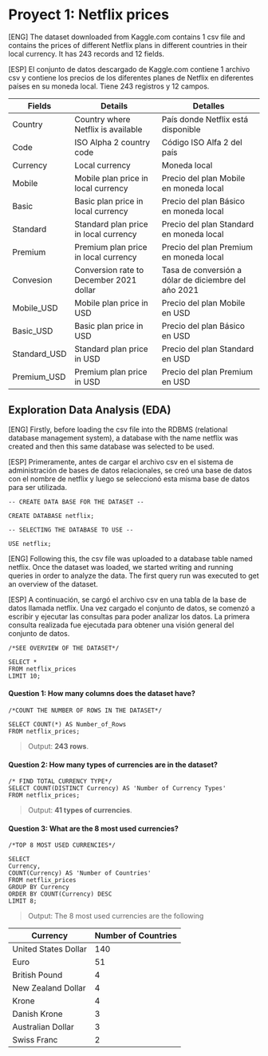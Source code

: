 # Proyect 1: Netflix prices

<p> [ENG] The dataset downloaded from Kaggle.com contains 1 csv file and contains the prices of different Netflix plans in different countries in their local currency. It has 243 records and 12 fields. </p>

<p> [ESP] El conjunto de datos descargado de Kaggle.com contiene 1 archivo csv y contiene los precios de los diferentes planes de Netflix en diferentes países en su moneda local. Tiene 243 registros y 12 campos. </p>

|  Fields | Details  | Detalles  | 
| ---- | ---- | ---- | 
| Country | Country where Netflix is available | País donde Netflix está disponible |
| Code | ISO Alpha 2 country code | Código ISO Alfa 2 del país |
| Currency | Local currency  | Moneda local |
| Mobile | Mobile plan price in local currency  | Precio del plan Mobile en moneda local |
| Basic | Basic plan price in local currency  | Precio del plan Básico en moneda local |
| Standard | Standard plan price in local currency  | Precio del plan Standard en moneda local |
| Premium | Premium plan price in local currency  | Precio del plan Premium en moneda local |
| Convesion | Conversion rate to December 2021 dollar  | Tasa de conversión a dólar de diciembre del año 2021 |
| Mobile_USD | Mobile plan price in USD | Precio del plan Mobile en USD |
| Basic_USD | Basic plan price in USD  | Precio del plan Básico en USD |
| Standard_USD | Standard plan price in USD  | Precio del plan Standard en USD |
| Premium_USD | Premium plan price in USD  | Precio del plan Premium en USD |

## Exploration Data Analysis (EDA)

[ENG] Firstly, before loading the csv file into the RDBMS (relational database management system), a database with the name netflix was created and then this same database was selected to be used.

[ESP] Primeramente, antes de cargar el archivo csv en el sistema de administración de bases de datos relacionales, se creó una base de datos con el nombre de netflix y luego se seleccionó esta misma base de datos para ser utilizada.

```
-- CREATE DATA BASE FOR THE DATASET --

CREATE DATABASE netflix;

-- SELECTING THE DATABASE TO USE --

USE netflix;
```

[ENG] Following this, the csv file was uploaded to a database table named netflix. Once the dataset was loaded, we started writing and running queries in order to analyze the data. The first query run was executed to get an overview of the dataset.

[ESP] A continuación, se cargó el archivo csv en una tabla de la base de datos llamada netflix. Una vez cargado el conjunto de datos, se comenzó a escribir y ejecutar las consultas para poder analizar los datos. La primera consulta realizada fue ejecutada para obtener una visión general del conjunto de datos.

```
/*SEE OVERVIEW OF THE DATASET*/

SELECT *
FROM netflix_prices
LIMIT 10;
```
#### Question 1: How many columns does the dataset have?
```
/*COUNT THE NUMBER OF ROWS IN THE DATASET*/

SELECT COUNT(*) AS Number_of_Rows
FROM netflix_prices;
```
> Output: **243 rows**.

#### Question 2: How many types of currencies are in the dataset?
```
/* FIND TOTAL CURRENCY TYPE*/
SELECT COUNT(DISTINCT Currency) AS 'Number of Currency Types'
FROM netflix_prices;
```
> Output: **41 types of currencies**.

#### Question 3: What are the 8 most used currencies?
```
/*TOP 8 MOST USED CURRENCIES*/

SELECT 
Currency, 
COUNT(Currency) AS 'Number of Countries'
FROM netflix_prices
GROUP BY Currency
ORDER BY COUNT(Currency) DESC
LIMIT 8;
```
> Output: The 8 most used currencies are the following

|  Currency | Number of Countries  |
| ---- | ---- |
| United States Dollar | 140 |
| Euro | 51 |
| British Pound | 4 |
| New Zealand Dollar | 4 |
| Krone | 4 |
| Danish Krone | 3 |
| Australian Dollar | 3 |
| Swiss Franc | 2 |
